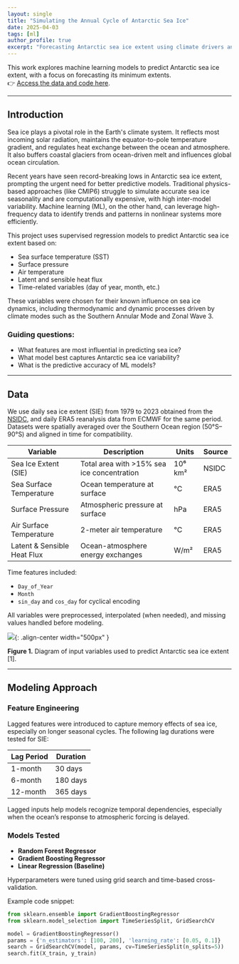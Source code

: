 ```yaml
---
layout: single
title: "Simulating the Annual Cycle of Antarctic Sea Ice"
date: 2025-04-03
tags: [ml]
author_profile: true
excerpt: "Forecasting Antarctic sea ice extent using climate drivers and machine learning."
---
```


This work explores machine learning models to predict Antarctic sea ice extent, with a focus on forecasting its minimum extents.  
👉 [Access the data and code here](#).

***

## Introduction

Sea ice plays a pivotal role in the Earth's climate system. It reflects most incoming solar radiation, maintains the equator-to-pole temperature gradient, and regulates heat exchange between the ocean and atmosphere. It also buffers coastal glaciers from ocean-driven melt and influences global ocean circulation.

Recent years have seen record-breaking lows in Antarctic sea ice extent, prompting the urgent need for better predictive models. Traditional physics-based approaches (like CMIP6) struggle to simulate accurate sea ice seasonality and are computationally expensive, with high inter-model variability. Machine learning (ML), on the other hand, can leverage high-frequency data to identify trends and patterns in nonlinear systems more efficiently.

This project uses supervised regression models to predict Antarctic sea ice extent based on:

- Sea surface temperature (SST)
- Surface pressure
- Air temperature
- Latent and sensible heat flux
- Time-related variables (day of year, month, etc.)

These variables were chosen for their known influence on sea ice dynamics, including thermodynamic and dynamic processes driven by climate modes such as the Southern Annular Mode and Zonal Wave 3.

### Guiding questions:
- What features are most influential in predicting sea ice?
- What model best captures Antarctic sea ice variability?
- What is the predictive accuracy of ML models?

---

## Data

We use daily sea ice extent (SIE) from 1979 to 2023 obtained from the [NSIDC](https://nsidc.org/), and daily ERA5 reanalysis data from ECMWF for the same period. Datasets were spatially averaged over the Southern Ocean region (50°S–90°S) and aligned in time for compatibility.

| **Variable**                | **Description**                                      | **Units**     | **Source**       |
|-----------------------------|------------------------------------------------------|---------------|------------------|
| Sea Ice Extent (SIE)        | Total area with >15% sea ice concentration           | 10⁶ km²       | NSIDC            |
| Sea Surface Temperature     | Ocean temperature at surface                         | °C            | ERA5             |
| Surface Pressure            | Atmospheric pressure at surface                      | hPa           | ERA5             |
| Air Surface Temperature     | 2-meter air temperature                              | °C            | ERA5             |
| Latent & Sensible Heat Flux | Ocean-atmosphere energy exchanges                    | W/m²          | ERA5             |

Time features included:
- `Day_of_Year`
- `Month`
- `sin_day` and `cos_day` for cyclical encoding

All variables were preprocessed, interpolated (when needed), and missing values handled before modeling.

![](/assets/IMG/datapenguin.png){: .align-center width="500px" }

**Figure 1.** Diagram of input variables used to predict Antarctic sea ice extent [1].

---

## Modeling Approach

### Feature Engineering

Lagged features were introduced to capture memory effects of sea ice, especially on longer seasonal cycles. The following lag durations were tested for SIE:

| **Lag Period** | **Duration** |
|----------------|--------------|
| 1-month        | 30 days      |
| 6-month        | 180 days     |
| 12-month       | 365 days     |

Lagged inputs help models recognize temporal dependencies, especially when the ocean’s response to atmospheric forcing is delayed.

### Models Tested
- **Random Forest Regressor**
- **Gradient Boosting Regressor**
- **Linear Regression (Baseline)**

Hyperparameters were tuned using grid search and time-based cross-validation.

Example code snippet:
```python
from sklearn.ensemble import GradientBoostingRegressor
from sklearn.model_selection import TimeSeriesSplit, GridSearchCV

model = GradientBoostingRegressor()
params = {'n_estimators': [100, 200], 'learning_rate': [0.05, 0.1]}
search = GridSearchCV(model, params, cv=TimeSeriesSplit(n_splits=5))
search.fit(X_train, y_train)
